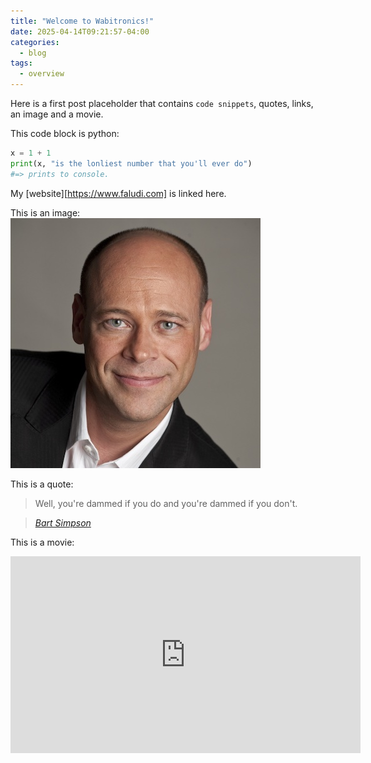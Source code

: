 ```yaml
---
title: "Welcome to Wabitronics!"
date: 2025-04-14T09:21:57-04:00
categories:
  - blog
tags:
  - overview
---
```


Here is a first post placeholder that contains `code snippets`, quotes, links, an image and a movie.

This code block is python:

```python
x = 1 + 1
print(x, "is the lonliest number that you'll ever do")
#=> prints to console.
```

My [website][https://www.faludi.com] is linked here.

This is an image:
![some alt text describing the image](/assets/images/rob-photo.jpg)

This is a quote:
> Well, you're dammed if you do and you're dammed if you don't.
  
> <cite><a href="https://simpsons.fandom.com/wiki/Bart_Simpson/Quotes">Bart Simpson</a></cite>

This is a movie:
<iframe width="560" height="315" src="https://www.youtube.com/embed/-nrpYVTEFB0?si=GUr0qkVdDtenBsVF" title="YouTube video player" frameborder="0" allow="accelerometer; autoplay; clipboard-write; encrypted-media; gyroscope; picture-in-picture; web-share" referrerpolicy="strict-origin-when-cross-origin" allowfullscreen></iframe>